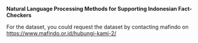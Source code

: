 **Natural Language Processing Methods for Supporting Indonesian Fact-Checkers**


For the dataset, you could request the dataset by contacting mafindo on https://www.mafindo.or.id/hubungi-kami-2/


